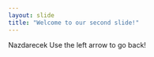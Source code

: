 ```yaml
---
layout: slide
title: "Welcome to our second slide!"
---
```

Nazdarecek
Use the left arrow to go back!
